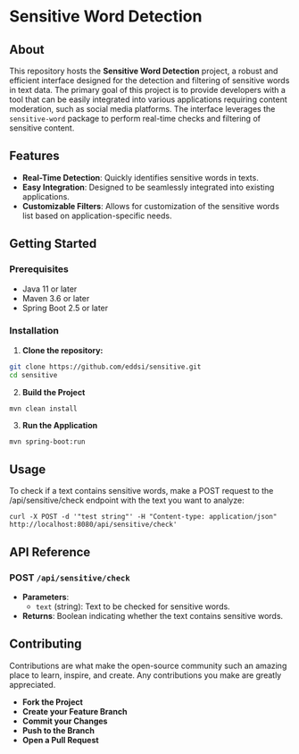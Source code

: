 # Sensitive Word Detection

## About

This repository hosts the **Sensitive Word Detection** project, a robust and efficient interface designed for the
detection and filtering of sensitive words in text data. The primary goal of this project is to provide developers with
a tool that can be easily integrated into various applications requiring content moderation, such as social media
platforms. The interface leverages the `sensitive-word` package to perform real-time checks and filtering of sensitive
content.

## Features

- **Real-Time Detection**: Quickly identifies sensitive words in texts.
- **Easy Integration**: Designed to be seamlessly integrated into existing applications.
- **Customizable Filters**: Allows for customization of the sensitive words list based on application-specific needs.

## Getting Started

### Prerequisites

- Java 11 or later
- Maven 3.6 or later
- Spring Boot 2.5 or later

### Installation

1. **Clone the repository:**
```bash
git clone https://github.com/eddsi/sensitive.git
cd sensitive
```
2. **Build the Project**

```bash
mvn clean install
```

3. **Run the Application**

```
mvn spring-boot:run
```

## Usage

To check if a text contains sensitive words, make a POST request to the /api/sensitive/check endpoint with the text you
want to analyze:

```
curl -X POST -d '"test string"' -H "Content-type: application/json" http://localhost:8080/api/sensitive/check'
```

## API Reference

### POST `/api/sensitive/check`

- **Parameters**:
    - `text` (string): Text to be checked for sensitive words.
- **Returns**: Boolean indicating whether the text contains sensitive words.

## Contributing

Contributions are what make the open-source community such an amazing place to learn, inspire, and create. Any
contributions you make are greatly appreciated.

- **Fork the Project**
- **Create your Feature Branch**
- **Commit your Changes**
- **Push to the Branch**
- **Open a Pull Request**